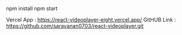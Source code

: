 npm install
npm start

Vercel App : https://react-videoplayer-eight.vercel.app/
GitHUB Link : https://github.com/saravanan0703/react-videoplayer.git
